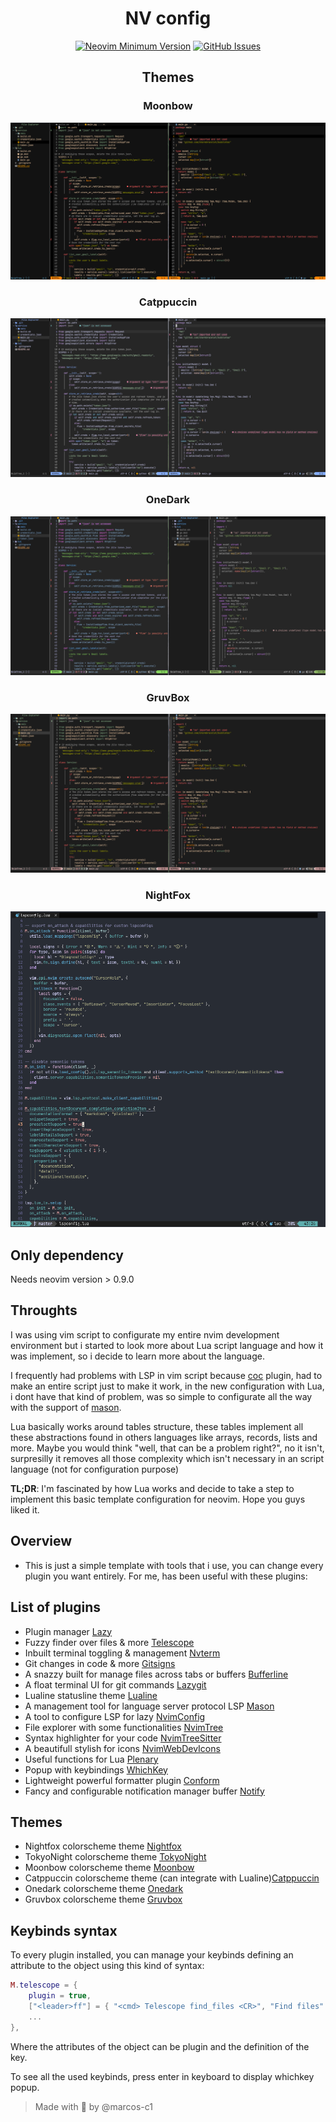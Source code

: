 <h1 align="center">NV config</h1>

<div align="center">

[![Neovim Minimum Version](https://img.shields.io/badge/Neovim-0.9.0-blueviolet.svg?style=flat-square&logo=Neovim&color=90E59A&logoColor=white)](https://github.com/neovim/neovim)
[![GitHub Issues](https://img.shields.io/github/issues/NvChad/NvChad.svg?style=flat-square&label=Issues&color=d77982)](https://github.com/marcos-c1/nvim-config/issues)

</div>

<h2 align="center">Themes</h2>

<div align="center">
    <h3>Moonbow</h3><img src="img/moonbow.png" alt="Moonbow theme"/>
    <h3>Catppuccin</h3><img src="img/catppuccin.png" alt="Catppuccin theme"/>
    <h3>OneDark</h3><img src="img/onedark.png" alt="Onedark theme"/>
    <h3>GruvBox</h3><img src="img/gruvbox.png" alt="Gruvbox theme"/>
    <h3>NightFox</h3><img src="img/nightfox-duskfox.png" alt="DuskFox theme from NightFox"/>
</div>

## Only dependency

Needs neovim version > 0.9.0

## Throughts

I was using vim script to configurate my entire nvim development environment but i started to look more about Lua script language and how it was implement, so i decide to learn more about the language.

I frequently had problems with LSP in vim script because [coc](https://github.com/neoclide/coc.nvim) plugin, had to make an entire script just to make it work, in the new configuration with Lua, i dont have that kind of problem, was so simple to configurate all the way with the support of [mason](https://github.com/williamboman/mason.nvim).

Lua basically works around tables structure, these tables implement all these abstractions found in others languages like arrays, records, lists and more. Maybe you would think "well, that can be a problem right?", no it isn't, surpresilly it removes all those complexity which isn't necessary in an script language (not for configuration purpose)

**TL;DR**: I'm fascinated by how Lua works and decide to take a step to implement this basic template configuration for neovim. Hope you guys liked it.

## Overview

- This is just a simple template with tools that i use, you can change every plugin you want entirely. For me, has been useful with these plugins:

## List of plugins

- Plugin manager [Lazy](https://github.com/folke/lazy.nvim)
- Fuzzy finder over files & more [Telescope](https://github.com/nvim-telescope/telescope.nvim)
- Inbuilt terminal toggling & management [Nvterm](https://github.com/NvChad/nvterm)
- Git changes in code & more [Gitsigns](https://github.com/lewis6991/gitsigns.nvim)
- A snazzy built for manage files across tabs or buffers [Bufferline](https://github.com/akinsho/bufferline.nvim)
- A float terminal UI for git commands [Lazygit](https://github.com/jesseduffield/lazygit)
- Lualine statusline theme [Lualine](https://github.com/nvim-lualine/lualine.nvim)
- A management tool for language server protocol LSP [Mason](https://github.com/williamboman/mason.nvim)
- A tool to configure LSP for lazy [NvimConfig](https://github.com/neovim/nvim-lspconfig)
- File explorer with some functionalities [NvimTree](https://github.com/nvim-tree/nvim-tree.lua)
- Syntax highlighter for your code [NvimTreeSitter](https://github.com/nvim-treesitter/nvim-treesitter)
- A beautifull stylish for icons [NvimWebDevIcons](https://github.com/nvim-tree/nvim-web-devicons)
- Useful functions for Lua [Plenary](https://github.com/nvim-lua/plenary.nvim)
- Popup with keybindings [WhichKey](https://github.com/folke/which-key.nvim)
- Lightweight powerful formatter plugin [Conform](https://github.com/stevearc/conform.nvim)
- Fancy and configurable notification manager buffer [Notify](https://github.com/rcarriga/nvim-notify)

## Themes

- Nightfox colorscheme theme [Nightfox](https://github.com/EdenEast/nightfox.nvim)
- TokyoNight colorscheme theme [TokyoNight](https://github.com/folke/tokyonight.nvim)
- Moonbow colorscheme theme [Moonbow](https://github.com/arturgoms/moonbow.nvim)
- Catppuccin colorscheme theme (can integrate with Lualine)[Catppuccin](https://github.com/catppuccin/nvim)
- Onedark colorscheme theme [Onedark](https://github.com/navarasu/onedark.nvim)
- Gruvbox colorscheme theme [Gruvbox](https://github.com/ellisonleao/gruvbox.nvim)

## Keybinds syntax

To every plugin installed, you can manage your keybinds defining an attribute to the object using this kind of syntax:

```lua
M.telescope = {
    plugin = true,
    ["<leader>ff"] = { "<cmd> Telescope find_files <CR>", "Find files" },
    ...
},
```

Where the attributes of the object can be plugin and the definition of the key.

To see all the used keybinds, press enter in keyboard to display whichkey popup.

> Made with :gift_heart: by @marcos-c1
